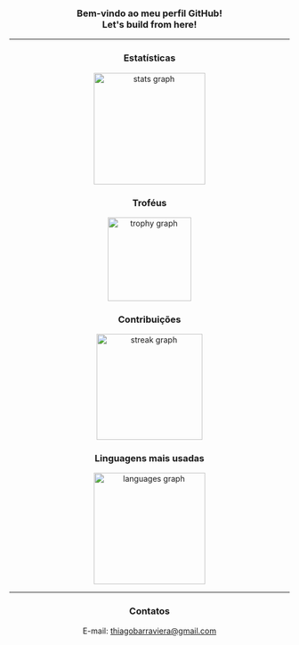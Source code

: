 <h3 align="center">Bem-vindo ao meu perfil GitHub!<br>Let's build from here!</h3>

<hr/>

<div align="center">
  <h3 align="center">Estatísticas</h3>
  <img src="https://github-readme-stats.vercel.app/api?username=barraviera&hide_title=false&hide_rank=false&show_icons=true&include_all_commits=true&count_private=true&disable_animations=false&theme=dracula&locale=en&hide_border=false&order=1&custom_title=Thiago%20Barraviera's%20GitHub%20Stats" height="200" alt="stats graph"  /> <br>
  <h3 align="center">Troféus</h3>
  <img src="https://github-profile-trophy.vercel.app?username=barraviera&theme=dracula&column=8&row=1&margin-w=5&margin-h=0&no-bg=false&no-frame=false&order=4" height="150" alt="trophy graph" /> <br>
  <h3 align="center">Contribuições</h3>
  <img src="https://streak-stats.demolab.com?user=barraviera&locale=en&mode=daily&theme=dracula&hide_border=false&border_radius=5&order=3" height="190" alt="streak graph" /> <br>
  <h3 align="center">Linguagens mais usadas</h3>
  <img src="https://github-readme-stats.vercel.app/api/top-langs?username=barraviera&locale=en&hide_title=false&layout=compact&card_width=320&langs_count=8&theme=dracula&hide_border=false&order=2&custom_title=Most%20Used%20Languages" height="200" alt="languages graph"  />
</div>
<hr/>
<h3 align="center">Contatos</h3>
<p align="center">E-mail: <a href="mailto:thiagobarraviera@gmail.com">thiagobarraviera@gmail.com</a></p>

